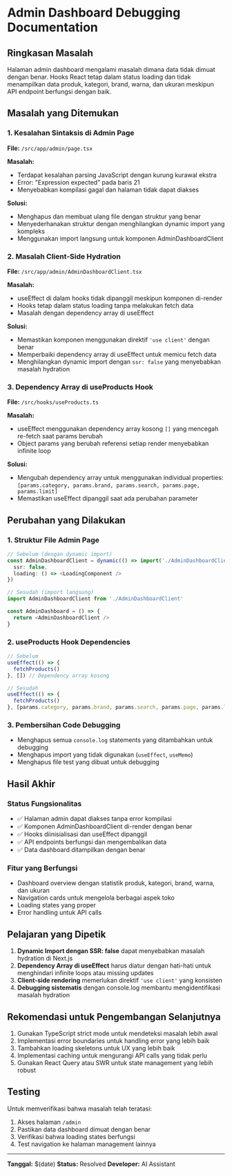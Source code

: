 # Admin Dashboard Debugging Documentation

## Ringkasan Masalah

Halaman admin dashboard mengalami masalah dimana data tidak dimuat dengan benar. Hooks React tetap dalam status loading dan tidak menampilkan data produk, kategori, brand, warna, dan ukuran meskipun API endpoint berfungsi dengan baik.

## Masalah yang Ditemukan

### 1. Kesalahan Sintaksis di Admin Page
**File:** `/src/app/admin/page.tsx`

**Masalah:** 
- Terdapat kesalahan parsing JavaScript dengan kurung kurawal ekstra
- Error: "Expression expected" pada baris 21
- Menyebabkan kompilasi gagal dan halaman tidak dapat diakses

**Solusi:**
- Menghapus dan membuat ulang file dengan struktur yang benar
- Menyederhanakan struktur dengan menghilangkan dynamic import yang kompleks
- Menggunakan import langsung untuk komponen AdminDashboardClient

### 2. Masalah Client-Side Hydration
**File:** `/src/app/admin/AdminDashboardClient.tsx`

**Masalah:**
- useEffect di dalam hooks tidak dipanggil meskipun komponen di-render
- Hooks tetap dalam status loading tanpa melakukan fetch data
- Masalah dengan dependency array di useEffect

**Solusi:**
- Memastikan komponen menggunakan direktif `'use client'` dengan benar
- Memperbaiki dependency array di useEffect untuk memicu fetch data
- Menghilangkan dynamic import dengan `ssr: false` yang menyebabkan masalah hydration

### 3. Dependency Array di useProducts Hook
**File:** `/src/hooks/useProducts.ts`

**Masalah:**
- useEffect menggunakan dependency array kosong `[]` yang mencegah re-fetch saat params berubah
- Object params yang berubah referensi setiap render menyebabkan infinite loop

**Solusi:**
- Mengubah dependency array untuk menggunakan individual properties: `[params.category, params.brand, params.search, params.page, params.limit]`
- Memastikan useEffect dipanggil saat ada perubahan parameter

## Perubahan yang Dilakukan

### 1. Struktur File Admin Page
```typescript
// Sebelum (dengan dynamic import)
const AdminDashboardClient = dynamic(() => import('./AdminDashboardClient'), {
  ssr: false,
  loading: () => <LoadingComponent />
})

// Sesudah (import langsung)
import AdminDashboardClient from './AdminDashboardClient'

const AdminDashboard = () => {
  return <AdminDashboardClient />
}
```

### 2. useProducts Hook Dependencies
```typescript
// Sebelum
useEffect(() => {
  fetchProducts()
}, []) // Dependency array kosong

// Sesudah
useEffect(() => {
  fetchProducts()
}, [params.category, params.brand, params.search, params.page, params.limit])
```

### 3. Pembersihan Code Debugging
- Menghapus semua `console.log` statements yang ditambahkan untuk debugging
- Menghapus import yang tidak digunakan (`useEffect`, `useMemo`)
- Menghapus file test yang dibuat untuk debugging

## Hasil Akhir

### Status Fungsionalitas
- ✅ Halaman admin dapat diakses tanpa error kompilasi
- ✅ Komponen AdminDashboardClient di-render dengan benar
- ✅ Hooks diinisialisasi dan useEffect dipanggil
- ✅ API endpoints berfungsi dan mengembalikan data
- ✅ Data dashboard ditampilkan dengan benar

### Fitur yang Berfungsi
- Dashboard overview dengan statistik produk, kategori, brand, warna, dan ukuran
- Navigation cards untuk mengelola berbagai aspek toko
- Loading states yang proper
- Error handling untuk API calls

## Pelajaran yang Dipetik

1. **Dynamic Import dengan SSR: false** dapat menyebabkan masalah hydration di Next.js
2. **Dependency Array di useEffect** harus diatur dengan hati-hati untuk menghindari infinite loops atau missing updates
3. **Client-side rendering** memerlukan direktif `'use client'` yang konsisten
4. **Debugging sistematis** dengan console.log membantu mengidentifikasi masalah hydration

## Rekomendasi untuk Pengembangan Selanjutnya

1. Gunakan TypeScript strict mode untuk mendeteksi masalah lebih awal
2. Implementasi error boundaries untuk handling error yang lebih baik
3. Tambahkan loading skeletons untuk UX yang lebih baik
4. Implementasi caching untuk mengurangi API calls yang tidak perlu
5. Gunakan React Query atau SWR untuk state management yang lebih robust

## Testing

Untuk memverifikasi bahwa masalah telah teratasi:
1. Akses halaman `/admin`
2. Pastikan data dashboard dimuat dengan benar
3. Verifikasi bahwa loading states berfungsi
4. Test navigation ke halaman management lainnya

---

**Tanggal:** $(date)
**Status:** Resolved
**Developer:** AI Assistant
